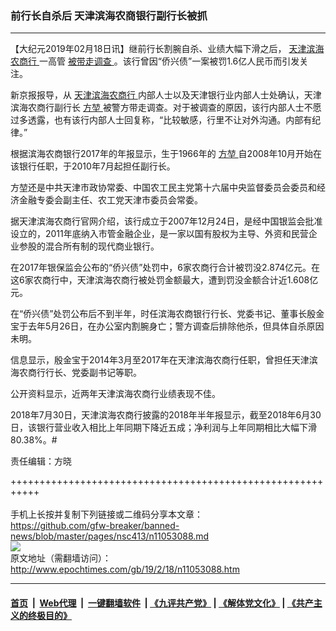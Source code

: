 ### 前行长自杀后 天津滨海农商银行副行长被抓
------------------------

<p>
 【大纪元2019年02月18日讯】继前行长割腕自杀、业绩大幅下滑之后，
 <a href="http://www.epochtimes.com/gb/tag/%E5%A4%A9%E6%B4%A5%E6%BB%A8%E6%B5%B7%E5%86%9C%E5%95%86%E8%A1%8C.html">
  天津滨海农商行
 </a>
 一高管
 <a href="http://www.epochtimes.com/gb/tag/%E8%A2%AB%E5%B8%A6%E8%B5%B0%E8%B0%83%E6%9F%A5.html">
  被带走调查
 </a>
 。该行曾因“侨兴债”一案被罚1.6亿人民币而引发关注。
</p>
<p>
 新京报报导，从
 <a href="http://www.epochtimes.com/gb/tag/%E5%A4%A9%E6%B4%A5%E6%BB%A8%E6%B5%B7%E5%86%9C%E5%95%86%E8%A1%8C.html">
  天津滨海农商行
 </a>
 内部人士以及天津银行业内部人士处确认，天津滨海农商行副行长
 <a href="http://www.epochtimes.com/gb/tag/%E6%96%B9%E5%A0%83.html">
  方堃
 </a>
 被警方带走调查。对于被调查的原因，该行内部人士不愿过多透露，也有该行内部人士回复称，“比较敏感，行里不让对外沟通。内部有纪律。”
</p>
<p>
 根据滨海农商银行2017年的年报显示，生于1966年的
 <a href="http://www.epochtimes.com/gb/tag/%E6%96%B9%E5%A0%83.html">
  方堃
 </a>
 自2008年10月开始在该银行任职，于2010年7月起担任副行长。
</p>
<p>
 方堃还是中共天津市政协常委、中国农工民主党第十六届中央监督委员会委员和经济金融专委会副主任、农工党天津市委员会常委。
</p>
<p>
 据天津滨海农商行官网介绍，该行成立于2007年12月24日，是经中国银监会批准设立的，2011年底纳入市管金融企业，是一家以国有股权为主导、外资和民营企业参股的混合所有制的现代商业银行。
</p>
<p>
 在2017年银保监会公布的“侨兴债”处罚中，6家农商行合计被罚没2.874亿元。在这6家农商行中，天津滨海农商行被处罚金额最大，遭到罚没金额合计近1.608亿元。
</p>
<p>
 在“侨兴债”处罚公布后不到半年，时任滨海农商银行行长、党委书记、董事长殷金宝于去年5月26日，在办公室内割腕身亡；警方调查后排除他杀，但具体自杀原因未明。
</p>
<p>
 信息显示，殷金宝于2014年3月至2017年在天津滨海农商行任职，曾担任天津滨海农商行行长、党委副书记等职。
</p>
<p>
 公开资料显示，近两年天津滨海农商行业绩表现不佳。
</p>
<p>
 2018年7月30日，天津滨海农商行披露的2018年半年报显示，截至2018年6月30日，该银行营业收入相比上年同期下降近五成；净利润与上年同期相比大幅下滑80.38%。#
</p>
<p>
 责任编辑：方晓
</p>

+++++++++++++++++++++++++++++++++++++++++++++++++++++++++++<br/><br/>
手机上长按并复制下列链接或二维码分享本文章：<br/>
https://github.com/gfw-breaker/banned-news/blob/master/pages/nsc413/n11053088.md <br/>
<a href='https://github.com/gfw-breaker/banned-news/blob/master/pages/nsc413/n11053088.md'><img src='https://github.com/gfw-breaker/banned-news/blob/master/pages/nsc413/n11053088.md.png'/></a> <br/>
原文地址（需翻墙访问）：http://www.epochtimes.com/gb/19/2/18/n11053088.htm


------------------------
#### [首页](https://github.com/gfw-breaker/banned-news/blob/master/README.md) &nbsp;|&nbsp; [Web代理](https://github.com/labour-camp/helloworld) &nbsp;|&nbsp; [一键翻墙软件](https://github.com/gfw-breaker/nogfw/blob/master/README.md) &nbsp;| [《九评共产党》](https://github.com/gfw-breaker/9ping.md/blob/master/README.md#九评之一评共产党是什么) | [《解体党文化》](https://github.com/gfw-breaker/jtdwh.md/blob/master/README.md) | [《共产主义的终极目的》](https://github.com/gfw-breaker/gczydzjmd.md/blob/master/README.md)

